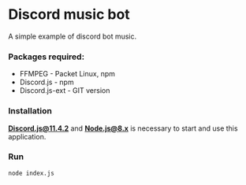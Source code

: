 # Discord music bot
A simple example of discord bot music.

### Packages required:

- FFMPEG - Packet Linux, npm
- Discord.js - npm
- Discord.js-ext - GIT version

### Installation
**Discord.js@11.4.2** and **Node.js@8.x** is necessary to start and use this application.

### Run

```
node index.js
```
